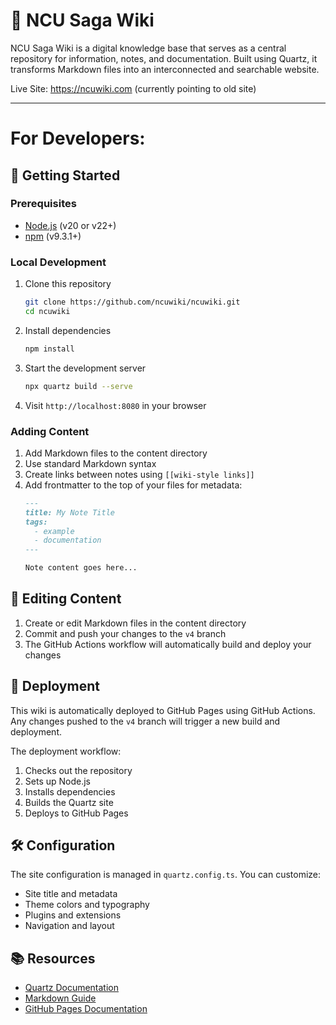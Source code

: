 # 🌱 NCU Saga Wiki

NCU Saga Wiki is a digital knowledge base that serves as a central repository for information, notes, and documentation. Built using Quartz, it transforms Markdown files into an interconnected and searchable website.

Live Site: https://ncuwiki.com (currently pointing to old site)

---
# For Developers:

## 🚀 Getting Started

### Prerequisites

- [Node.js](https://nodejs.org/) (v20 or v22+)
- [npm](https://www.npmjs.com/) (v9.3.1+)

### Local Development

1. Clone this repository
   ```bash
   git clone https://github.com/ncuwiki/ncuwiki.git
   cd ncuwiki
   ```

2. Install dependencies
   ```bash
   npm install
   ```

3. Start the development server
   ```bash
   npx quartz build --serve
   ```

4. Visit `http://localhost:8080` in your browser

### Adding Content

1. Add Markdown files to the content directory
2. Use standard Markdown syntax
3. Create links between notes using `[[wiki-style links]]`
4. Add frontmatter to the top of your files for metadata:
   ```markdown
   ---
   title: My Note Title
   tags:
     - example
     - documentation
   ---

   Note content goes here...
   ```

## 📝 Editing Content

1. Create or edit Markdown files in the content directory
2. Commit and push your changes to the `v4` branch
3. The GitHub Actions workflow will automatically build and deploy your changes

## 🔄 Deployment

This wiki is automatically deployed to GitHub Pages using GitHub Actions. Any changes pushed to the `v4` branch will trigger a new build and deployment.

The deployment workflow:
1. Checks out the repository
2. Sets up Node.js
3. Installs dependencies
4. Builds the Quartz site
5. Deploys to GitHub Pages

## 🛠️ Configuration

The site configuration is managed in `quartz.config.ts`. You can customize:

- Site title and metadata
- Theme colors and typography
- Plugins and extensions
- Navigation and layout

## 📚 Resources

- [Quartz Documentation](https://quartz.jzhao.xyz/)
- [Markdown Guide](https://www.markdownguide.org/)
- [GitHub Pages Documentation](https://docs.github.com/en/pages)
